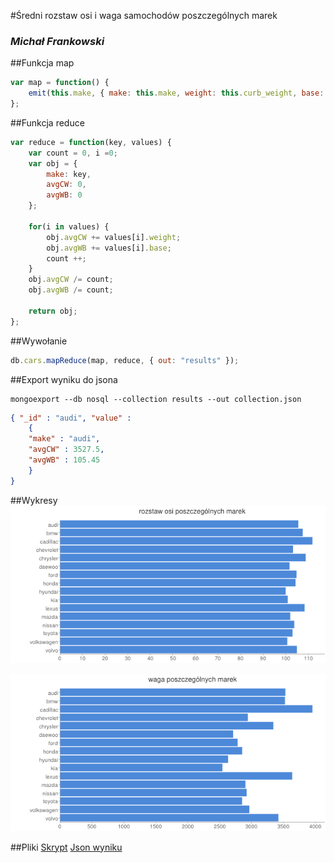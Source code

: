#Średni rozstaw osi i waga samochodów poszczególnych marek

### *Michał Frankowski*

##Funkcja map
```js
var map = function() {
    emit(this.make, { make: this.make, weight: this.curb_weight, base: this.wheel_base });
};
```

##Funkcja reduce
```js
var reduce = function(key, values) {
    var count = 0, i =0;
	var obj = {
        make: key,
        avgCW: 0,
        avgWB: 0
    };

    for(i in values) {
        obj.avgCW += values[i].weight;
        obj.avgWB += values[i].base;
        count ++;
    }
    obj.avgCW /= count;
    obj.avgWB /= count;

    return obj;
};
```

##Wywołanie
```js
db.cars.mapReduce(map, reduce, { out: "results" });
```

##Export wyniku do jsona
```
mongoexport --db nosql --collection results --out collection.json
```

```json
{ "_id" : "audi", "value" : 
	{ 
	"make" : "audi", 
	"avgCW" : 3527.5, 
	"avgWB" : 105.45 
	}
}
```

##Wykresy
![Wykres 1](../images/mfrankowski1.png)

![Wykres 2](../images/mfrankowski2.png)

##Pliki
[Skrypt](../scripts/mapreduce_mfrankowski.js)
[Json wyniku](../data/json/mfrankowski.json)
